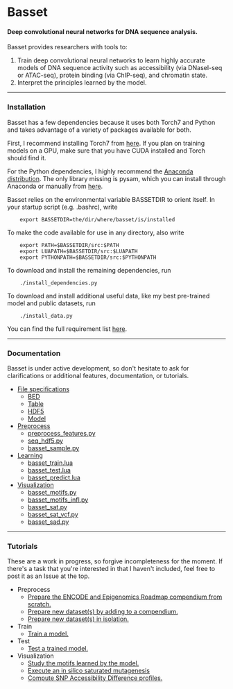 # Basset
#### Deep convolutional neural networks for DNA sequence analysis.

Basset provides researchers with tools to:

1. Train deep convolutional neural networks to learn highly accurate models of DNA sequence activity such as accessibility (via DNaseI-seq or ATAC-seq), protein binding (via ChIP-seq), and chromatin state.
2. Interpret the principles learned by the model.

---------------------------------------------------------------------------------------------------
### Installation

Basset has a few dependencies because it uses both Torch7 and Python and takes advantage of a variety of packages available for both.

First, I recommend installing Torch7 from [here](http://torch.ch/docs/getting-started.html). If you plan on training models on a GPU, make sure that you have CUDA installed and Torch should find it.

For the Python dependencies, I highly recommend the [Anaconda distribution](https://www.continuum.io/downloads). The only library missing is pysam, which you can install through Anaconda or manually from [here](https://code.google.com/p/pysam/).

Basset relies on the environmental variable BASSETDIR to orient itself. In your startup script (e.g. .bashrc), write
```
    export BASSETDIR=the/dir/where/basset/is/installed
```

To make the code available for use in any directory, also write
```
    export PATH=$BASSETDIR/src:$PATH
    export LUAPATH=$BASSETDIR/src:$LUAPATH
    export PYTHONPATH=$BASSETDIR/src:$PYTHONPATH
```

To download and install the remaining dependencies, run
```
    ./install_dependencies.py
```

To download and install additional useful data, like my best pre-trained model and public datasets, run
```
    ./install_data.py
```

You can find the full requirement list [here](docs/requirements.md).

---------------------------------------------------------------------------------------------------
### Documentation

Basset is under active development, so don't hesitate to ask for clarifications or additional features, documentation, or tutorials.

- [File specifications](docs/file_specs.md)
  - [BED](docs/file_specs.md#bed)
  - [Table](docs/file_specs.md#table)
  - [HDF5](docs/file_specs.md#hdf5)
  - [Model](docs/file_specs.md#model)
- [Preprocess](docs/preprocess.md)
  - [preprocess_features.py](docs/preprocess.md#preprocess_features.py)
  - [seq_hdf5.py](docs/preprocess.md#seq_hdf.py)
  - [basset_sample.py](docs/preprocess.md#basset_sample.py)
- [Learning](docs/learning.md)
  - [basset_train.lua](docs/learning.md#train)
  - [basset_test.lua](docs/learning.md#test)
  - [basset_predict.lua](docs/learning.md#predict)
- [Visualization](docs/visualization.md)
  - [basset_motifs.py](docs/visualization.md#motifs)
  - [basset_motifs_infl.py](docs/visualization.md#infl)
  - [basset_sat.py](docs/visualization.md#sat)
  - [basset_sat_vcf.py](docs/visualization.md#sat_vcf)
  - [basset_sad.py](docs/visualization.md#sad)

---------------------------------------------------------------------------------------------------
### Tutorials

These are a work in progress, so forgive incompleteness for the moment. If there's a task that you're interested in that I haven't included, feel free to post it as an Issue at the top.

- Preprocess
  - [Prepare the ENCODE and Epigenomics Roadmap compendium from scratch.](tutorials/prepare_compendium.ipynb)
  - [Prepare new dataset(s) by adding to a compendium.](tutorials/new_data_many.ipynb)
  - [Prepare new dataset(s) in isolation.](tutorials/new_data_iso.ipynb)
- Train
  - [Train a model.](tutorials/train.md)
- Test
  - [Test a trained model.](tutorials/test.ipynb)
- Visualization
  - [Study the motifs learned by the model.](tutorials/motifs.ipynb)
  - [Execute an in silico saturated mutagenesis](tutorials/sat_mut.ipynb)
  - [Compute SNP Accessibility Difference profiles.](tutorials/sad.ipynb)